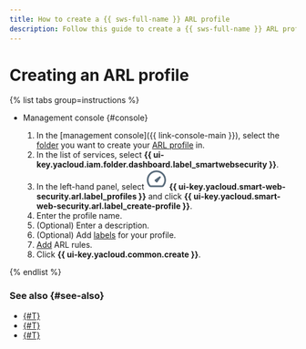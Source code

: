 ```yaml
---
title: How to create a {{ sws-full-name }} ARL profile
description: Follow this guide to create a {{ sws-full-name }} ARL profile.
---
```


# Creating an ARL profile

{% list tabs group=instructions %}

- Management console {#console}

  1. In the [management console]({{ link-console-main }}), select the [folder](../../resource-manager/concepts/resources-hierarchy.md#folder) you want to create your [ARL profile](../concepts/arl.md) in.
  1. In the list of services, select **{{ ui-key.yacloud.iam.folder.dashboard.label_smartwebsecurity }}**.
  1. In the left-hand panel, select ![image](../../_assets/smartwebsecurity/arl.svg) **{{ ui-key.yacloud.smart-web-security.arl.label_profiles }}** and click **{{ ui-key.yacloud.smart-web-security.arl.label_create-profile }}**.
  1. Enter the profile name.
  1. (Optional) Enter a description.
  1. (Optional) Add [labels](../../resource-manager/concepts/labels.md) for your profile.
  1. [Add](arl-rule-add.md) ARL rules.
  1. Click **{{ ui-key.yacloud.common.create }}**.

{% endlist %}

### See also {#see-also}

* [{#T}](arl-rule-add.md)
* [{#T}](profile-update.md)
* [{#T}](arl-profile-delete.md)
